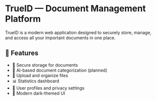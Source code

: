 # TrueID — Document Management Platform

TrueID is a modern web application designed to securely store, manage, and access all your important documents in one place.

## 🚀 Features

- 🔐 Secure storage for documents
- 🧠 AI-based document categorization (planned)
- 📁 Upload and organize files
- 📊 Statistics dashboard
- 👤 User profiles and privacy settings
- 🌙 Modern dark-themed UI
